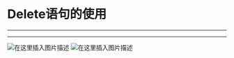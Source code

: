 ﻿# Delete语句的使用
----
----

![在这里插入图片描述](https://img-blog.csdnimg.cn/e879a2d2be9d4b9092c30917283a0ab0.png?x-oss-process=image/watermark,type_ZHJvaWRzYW5zZmFsbGJhY2s,shadow_50,text_Q1NETiBATkpVU1RaSkM=,size_20,color_FFFFFF,t_70,g_se,x_16)
![在这里插入图片描述](https://img-blog.csdnimg.cn/d4dda44734964c92a0c376f6e9734336.png?x-oss-process=image/watermark,type_ZHJvaWRzYW5zZmFsbGJhY2s,shadow_50,text_Q1NETiBATkpVU1RaSkM=,size_20,color_FFFFFF,t_70,g_se,x_16)

